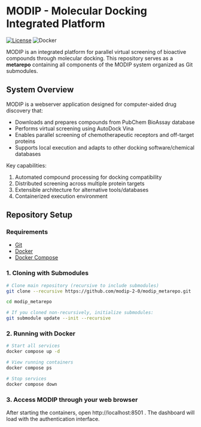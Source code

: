 # MODIP - Molecular Docking Integrated Platform

[![License](https://img.shields.io/badge/License-Apache_2.0-blue.svg)](LICENSE)
![Docker](https://img.shields.io/badge/Docker-Compose-2496ED?logo=docker)

MODIP is an integrated platform for parallel virtual screening of bioactive compounds through molecular docking. This repository serves as a **metarepo** containing all components of the MODIP system organized as Git submodules.

## System Overview

MODIP is a webserver application designed for computer-aided drug discovery that:
- Downloads and prepares compounds from PubChem BioAssay database
- Performs virtual screening using AutoDock Vina
- Enables parallel screening of chemotherapeutic receptors and off-target proteins
- Supports local execution and adapts to other docking software/chemical databases

Key capabilities:
1. Automated compound processing for docking compatibility
2. Distributed screening across multiple protein targets
3. Extensible architecture for alternative tools/databases
4. Containerized execution environment

## Repository Setup

### Requirements
- [Git](https://git-scm.com/downloads/linux)
- [Docker](https://docs.docker.com/engine/install/)
- [Docker Compose](https://docs.docker.com/compose/install/linux/)

### 1. Cloning with Submodules
```bash
# Clone main repository (recursive to include submodules)
git clone --recursive https://github.com/modip-2-0/modip_metarepo.git

cd modip_metarepo

# If you cloned non-recursively, initialize submodules:
git submodule update --init --recursive
```

### 2. Running with Docker

```bash
# Start all services
docker compose up -d

# View running containers
docker compose ps

# Stop services
docker compose down
```

### 3. Access MODIP through your web browser 

After starting the containers, open http://localhost:8501 . The dashboard will load with the authentication interface.

















